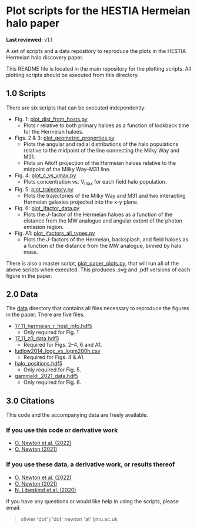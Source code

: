 # Plot scripts for the HESTIA Hermeian halo paper

**Last reviewed:** v1.1

A set of scripts and a data repository to reproduce the plots in the HESTIA
Hermeian halo discovery paper.

This README file is located in the main repository for the plotting scripts.
All plotting scripts should be executed from this directory.

## 1.0 Scripts

There are six scripts that can be executed independently:

* Fig. 1: [plot_dist_from_hosts.py](/plot_dist_from_hosts.py)
  * Plots r relative to both primary haloes as a function of lookback time
    for the Hermeian haloes.
* Figs. 2 & 3: [plot_geometric_properties.py](/plot_geometric_properties.py)
  * Plots the angular and radial distributions of the halo populations relative
  to the midpoint of the line connecting the Milky Way and M31.
  * Plots an Aitoff projection of the Hermeian haloes relative to the midpoint
  of the Milky Way&ndash;M31 line.
* Fig. 4: [plot_c_vs_vmax.py](/plot_c_vs_vmax.py)
  * Plots concentration vs. V<sub>max</sub> for each field halo population.
* Fig. 5: [plot_trajectory.py](/plot_trajectory.py)
  * Plots the trajectories of the Milky Way and M31 and two interacting
  Hermeian galaxies projected into the x-y plane.
* Fig. 6: [plot_jfactor_data.py](/plot_jfactor_data.py)
  * Plots the *J*-factor of the Hermeian haloes as a function of the distance
  from the MW analogue and angular extent of the photon emission region.
* Fig. A1: [plot_jfactors_all_types.py](/plot_jfactors_all_types.py)
  * Plots the *J*-factors of the Hermeian, backsplash, and field haloes as a
  function of the distance from the MW analogue, binned by halo mass.

There is also a master script, [plot_paper_plots.py](/plot_paper_plots.py),
that will run all of the above scripts when executed. This produces .svg
and .pdf versions of each figure in the paper.

## 2.0 Data

The [data](/data) directory that contains all files necessary to reproduce the
figures in the paper. There are five files:

* [17_11_hermeian_r_host_info.hdf5](/data/17_11_hermeian_r_host_info.hdf5)
  * Only required for Fig. 1
* [17_11_z0_data.hdf5](/data/17_11_z0_data.hdf5)
  * Required for Figs. 2&ndash;4, 6 and A1.
* [ludlow2014_logc_vs_logm200h.csv](/data/ludlow2014_logc_vs_logm200h.csv)
  * Required for Figs. 4 \& A1.
* [halo_positions.hdf5](/data/halo_positions.hdf5)
  * Only required for Fig. 5.
* [gammaldi_2021_data.hdf5](/data/gammaldi_2021_data.hdf5)
  * Only required for Fig. 6.

## 3.0 Citations

This code and the accompanying data are freely available.

### If you use this code or derivative work

* [O. Newton et al. (2022)](https://doi.org/10.1093/mnras/stac1316)
* [O. Newton (2021)](https://doi.org/10.5281/zenodo.4708338)

### If you use these data, a derivative work, or results thereof

* [O. Newton et al. (2022)](https://doi.org/10.1093/mnras/stac1316)
* [O. Newton (2021)](https://doi.org/10.5281/zenodo.4708338)
* [N. Libeskind et al. (2020)](https://doi.org/10.1093/mnras/staa2541)

If you have any questions or would like help in using the scripts, please
email:
> olivier 'dot' j 'dot' newton 'at' ljmu.ac.uk
